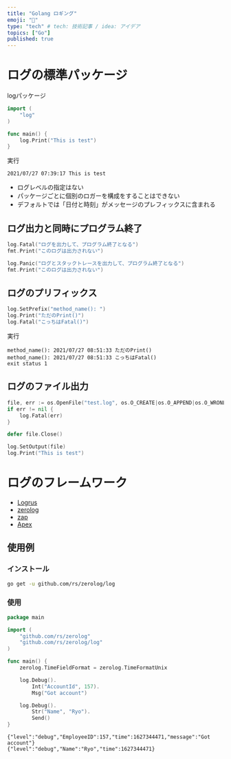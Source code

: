 ```yaml
---
title: "Golang ロギング"
emoji: "🐙"
type: "tech" # tech: 技術記事 / idea: アイデア
topics: ["Go"]
published: true
---
```


# ログの標準パッケージ

logパッケージ

```go
import (
    "log"
)

func main() {
    log.Print("This is test")
}
```

実行
```
2021/07/27 07:39:17 This is test
```

- ログレベルの指定はない
- パッケージごとに個別のロガーを構成をすることはできない
- デフォルトでは「日付と時刻」がメッセージのプレフィックスに含まれる

## ログ出力と同時にプログラム終了

```go
log.Fatal("ログを出力して、プログラム終了となる")
fmt.Print("このログは出力されない")
```

```go
log.Panic("ログとスタックトレースを出力して、プログラム終了となる")
fmt.Print("このログは出力されない")
```

## ログのプリフィックス

```go
log.SetPrefix("method_name(): ")
log.Print("ただのPrint()")
log.Fatal("こっちはFatal()")
```

実行
```
method_name(): 2021/07/27 08:51:33 ただのPrint()
method_name(): 2021/07/27 08:51:33 こっちはFatal()
exit status 1
```

## ログのファイル出力

```go
file, err := os.OpenFile("test.log", os.O_CREATE|os.O_APPEND|os.O_WRONLY, 0644)
if err != nil {
    log.Fatal(err)
}

defer file.Close()

log.SetOutput(file)
log.Print("This is test")
```


# ログのフレームワーク

- [Logrus](https://github.com/sirupsen/logrus)
- [zerolog](https://github.com/rs/zerolog)
- [zap](https://github.com/uber-go/zap)
- [Apex](https://github.com/apex/log)

## 使用例

### インストール
```bash
go get -u github.com/rs/zerolog/log
```

### 使用

```go
package main

import (
    "github.com/rs/zerolog"
    "github.com/rs/zerolog/log"
)

func main() {
    zerolog.TimeFieldFormat = zerolog.TimeFormatUnix

    log.Debug().
        Int("AccountId", 157).
        Msg("Got account")

    log.Debug().
        Str("Name", "Ryo").
        Send()
}
```

```
{"level":"debug","EmployeeID":157,"time":1627344471,"message":"Got account"}
{"level":"debug","Name":"Ryo","time":1627344471}
```